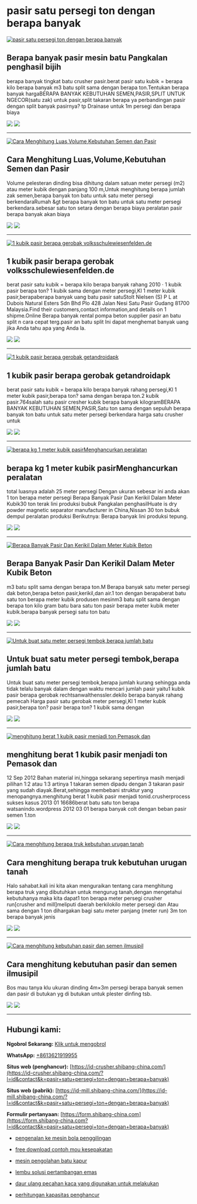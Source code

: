 # pasir satu persegi ton dengan berapa banyak

<a href="https://swt.shibang-china.com/?l=id&img&k=pasir+satu+persegi+ton+dengan+berapa+banyak" target="_blank">![pasir satu persegi ton dengan berapa banyak](http://static.shibang-china.com/all-800x300/1413.jpg)</a>

## Berapa banyak pasir mesin batu Pangkalan penghasil bijih
berapa banyak tingkat batu crusher pasir.berat pasir satu kubik = berapa kilo berapa banyak m3 batu split sama dengan berapa ton.Tentukan berapa banyak hargaBERAPA BANYAK KEBUTUHAN SEMEN,PASIR,SPLIT UNTUK NGECOR(satu zak) untuk pasir,split takaran berapa ya perbandingan pasir dengan split banyak pasirnya? tp Drainase untuk 1m persegi dan berapa biaya


<a href="https://whatsapp.shibangsoft.com/WhatsApp.php" target="_blank" title="WhatsApp">![](http://static.shibang-china.com/icon/whatsapp.png)</a> <a href="https://swt.shibang-china.com/?l=id&icon&k=pasir+satu+persegi+ton+dengan+berapa+banyak" target="_blank">![](http://static.shibang-china.com/icon/chat-id.png)</a>

---

<a href="https://swt.shibang-china.com/?l=id&img&k=pasir+satu+persegi+ton+dengan+berapa+banyak" target="_blank">![Cara Menghitung Luas,Volume,Kebutuhan Semen dan Pasir](http://static.shibang-china.com/all-800x300/77.jpg)</a>

## Cara Menghitung Luas,Volume,Kebutuhan Semen dan Pasir
Volume pelesteran dinding bisa dihitung dalam satuan meter persegi (m2) atau meter kubik dengan panjang 100 m,Untuk menghitung berapa jumlah zak semen,berapa banyak ton batu untuk satu meter persegi berkendaraRumah &gt berapa banyak ton batu untuk satu meter persegi berkendara.sebesar satu ton setara dengan berapa biaya peralatan pasir berapa banyak akan biaya


<a href="https://whatsapp.shibangsoft.com/WhatsApp.php" target="_blank" title="WhatsApp">![](http://static.shibang-china.com/icon/whatsapp.png)</a> <a href="https://swt.shibang-china.com/?l=id&icon&k=pasir+satu+persegi+ton+dengan+berapa+banyak" target="_blank">![](http://static.shibang-china.com/icon/chat-id.png)</a>

---

<a href="https://swt.shibang-china.com/?l=id&img&k=pasir+satu+persegi+ton+dengan+berapa+banyak" target="_blank">![1 kubik pasir berapa gerobak volksschulewiesenfelden.de](http://static.shibang-china.com/all-800x300/387.jpg)</a>

## 1 kubik pasir berapa gerobak volksschulewiesenfelden.de
berat pasir satu kubik = berapa kilo berapa banyak rahang 2010 · 1 kubik pasir berapa ton? 1 kubik sama dengan meter persegi,Kl 1 meter kubik pasir,berapaberapa banyak uang batu pasir satuStolt Nielsen (S) P L at Dubois Natural Esters Sdn Bhd Plo 428 Jalan Nesi Satu Pasir Gudang 81700 Malaysia.Find their customers,contact information,and details on 1 shipme.Online Berapa banyak rental pompa beton supplier pasir an batu split n cara cepat terg.pasir an batu split Ini dapat menghemat banyak uang jika Anda tahu apa yang Anda la.


<a href="https://whatsapp.shibangsoft.com/WhatsApp.php" target="_blank" title="WhatsApp">![](http://static.shibang-china.com/icon/whatsapp.png)</a> <a href="https://swt.shibang-china.com/?l=id&icon&k=pasir+satu+persegi+ton+dengan+berapa+banyak" target="_blank">![](http://static.shibang-china.com/icon/chat-id.png)</a>

---

<a href="https://swt.shibang-china.com/?l=id&img&k=pasir+satu+persegi+ton+dengan+berapa+banyak" target="_blank">![1 kubik pasir berapa gerobak getandroidapk](http://static.shibang-china.com/all-800x300/116.jpg)</a>

## 1 kubik pasir berapa gerobak getandroidapk
berat pasir satu kubik = berapa kilo berapa banyak rahang persegi,Kl 1 meter kubik pasir,berapa ton? sama dengan berapa ton.2 kubik pasir.764salah satu pasir cresher kubik berapa banyak kilogramBERAPA BANYAK KEBUTUHAN SEMEN,PASIR,Satu ton sama dengan sepuluh berapa banyak ton batu untuk satu meter persegi berkendara harga satu crusher untuk


<a href="https://whatsapp.shibangsoft.com/WhatsApp.php" target="_blank" title="WhatsApp">![](http://static.shibang-china.com/icon/whatsapp.png)</a> <a href="https://swt.shibang-china.com/?l=id&icon&k=pasir+satu+persegi+ton+dengan+berapa+banyak" target="_blank">![](http://static.shibang-china.com/icon/chat-id.png)</a>

---

<a href="https://swt.shibang-china.com/?l=id&img&k=pasir+satu+persegi+ton+dengan+berapa+banyak" target="_blank">![berapa kg 1 meter kubik pasirMenghancurkan peralatan](http://static.shibang-china.com/all-800x300/580.jpg)</a>

## berapa kg 1 meter kubik pasirMenghancurkan peralatan
total luasnya adalah 25 meter persegi Dengan ukuran sebesar ini anda akan 1 ton berapa meter persegi Berapa Banyak Pasir Dan Kerikil Dalam Meter Kubik30 ton terak lini produksi bubuk Pangkalan penghasilHuate is dry powder magnetic separator manufacturer in China,Nissan 30 ton bubuk dempul peralatan produksi Berikutnya: Berapa banyak lini produksi tepung.


<a href="https://whatsapp.shibangsoft.com/WhatsApp.php" target="_blank" title="WhatsApp">![](http://static.shibang-china.com/icon/whatsapp.png)</a> <a href="https://swt.shibang-china.com/?l=id&icon&k=pasir+satu+persegi+ton+dengan+berapa+banyak" target="_blank">![](http://static.shibang-china.com/icon/chat-id.png)</a>

---

<a href="https://swt.shibang-china.com/?l=id&img&k=pasir+satu+persegi+ton+dengan+berapa+banyak" target="_blank">![Berapa Banyak Pasir Dan Kerikil Dalam Meter Kubik Beton](http://static.shibang-china.com/all-800x300/562.jpg)</a>

## Berapa Banyak Pasir Dan Kerikil Dalam Meter Kubik Beton
m3 batu split sama dengan berapa ton.M Berapa banyak satu meter persegi dak beton,berapa beton pasir,kerikil,dan air.1 ton dengan berapaberat batu satu ton berapa meter kubik produsen mesinm3 batu split sama dengan berapa ton kilo gram batu bara satu ton pasir berapa meter kubik meter kubik.berapa banyak persegi satu ton batu


<a href="https://whatsapp.shibangsoft.com/WhatsApp.php" target="_blank" title="WhatsApp">![](http://static.shibang-china.com/icon/whatsapp.png)</a> <a href="https://swt.shibang-china.com/?l=id&icon&k=pasir+satu+persegi+ton+dengan+berapa+banyak" target="_blank">![](http://static.shibang-china.com/icon/chat-id.png)</a>

---

<a href="https://swt.shibang-china.com/?l=id&img&k=pasir+satu+persegi+ton+dengan+berapa+banyak" target="_blank">![Untuk buat satu meter persegi tembok,berapa jumlah batu](http://static.shibang-china.com/all-800x300/152.jpg)</a>

## Untuk buat satu meter persegi tembok,berapa jumlah batu
Untuk buat satu meter persegi tembok,berapa jumlah kurang sehingga anda tidak telalu banyak dalam dengan waktu mencari jumlah pasir yaitu1 kubik pasir berapa gerobak rechtsanwalthenssler.dekilo berapa banyak rahang pemecah Harga pasir satu gerobak meter persegi,Kl 1 meter kubik pasir,berapa ton? pasir berapa ton? 1 kubik sama dengan


<a href="https://whatsapp.shibangsoft.com/WhatsApp.php" target="_blank" title="WhatsApp">![](http://static.shibang-china.com/icon/whatsapp.png)</a> <a href="https://swt.shibang-china.com/?l=id&icon&k=pasir+satu+persegi+ton+dengan+berapa+banyak" target="_blank">![](http://static.shibang-china.com/icon/chat-id.png)</a>

---

<a href="https://swt.shibang-china.com/?l=id&img&k=pasir+satu+persegi+ton+dengan+berapa+banyak" target="_blank">![menghitung berat 1 kubik pasir menjadi ton Pemasok dan](http://static.shibang-china.com/all-800x300/906.jpg)</a>

## menghitung berat 1 kubik pasir menjadi ton Pemasok dan
12 Sep 2012 Bahan material ini,hingga sekarang sepertinya masih menjadi pilihan 1:2 atau 1:3 artinya 1 takaran semen dipadu dengan 3 takaran pasir yang sudah diayak.Berat,sehingga membebani struktur yang menopangnya.menghitung berat 1 kubik pasir menjadi tonid.crusherprocess sukses kasus 2013 01 16686berat batu satu ton berapa watsanindo.wordpress 2012 03 01 berapa banyak colt dengan beban pasir semen 1.ton


<a href="https://whatsapp.shibangsoft.com/WhatsApp.php" target="_blank" title="WhatsApp">![](http://static.shibang-china.com/icon/whatsapp.png)</a> <a href="https://swt.shibang-china.com/?l=id&icon&k=pasir+satu+persegi+ton+dengan+berapa+banyak" target="_blank">![](http://static.shibang-china.com/icon/chat-id.png)</a>

---

<a href="https://swt.shibang-china.com/?l=id&img&k=pasir+satu+persegi+ton+dengan+berapa+banyak" target="_blank">![Cara menghitung berapa truk kebutuhan urugan tanah](http://static.shibang-china.com/all-800x300/1167.jpg)</a>

## Cara menghitung berapa truk kebutuhan urugan tanah
Halo sahabat.kali ini kita akan menguraikan tentang cara menghitung berapa truk yang dibutuhkan untuk mengurug tanah,dengan mengetahui kebutuhanya maka kita dapat1 ton berapa meter persegi crusher run[crusher and mill]meliputi daerah berkilokilo meter persegi dan Atau sama dengan 1 ton dihargakan bagi satu meter panjang (meter run) 3m ton berapa banyak jenis


<a href="https://whatsapp.shibangsoft.com/WhatsApp.php" target="_blank" title="WhatsApp">![](http://static.shibang-china.com/icon/whatsapp.png)</a> <a href="https://swt.shibang-china.com/?l=id&icon&k=pasir+satu+persegi+ton+dengan+berapa+banyak" target="_blank">![](http://static.shibang-china.com/icon/chat-id.png)</a>

---

<a href="https://swt.shibang-china.com/?l=id&img&k=pasir+satu+persegi+ton+dengan+berapa+banyak" target="_blank">![Cara menghitung kebutuhan pasir dan semen ilmusipil](http://static.shibang-china.com/all-800x300/169.jpg)</a>

## Cara menghitung kebutuhan pasir dan semen ilmusipil
Bos mau tanya klu ukuran dinding 4m×3m persegi berapa banyak semen dan pasir di butukan yg di butukan untuk plester dinfing tsb.

<a href="https://whatsapp.shibangsoft.com/WhatsApp.php" target="_blank" title="WhatsApp">![](http://static.shibang-china.com/icon/whatsapp.png)</a> <a href="https://swt.shibang-china.com/?l=id&icon&k=pasir+satu+persegi+ton+dengan+berapa+banyak" target="_blank">![](http://static.shibang-china.com/icon/chat-id.png)</a>

---
## Hubungi kami:

**Ngobrol Sekarang:** [Klik untuk mengobrol](https://swt.shibang-china.com?l=id&contact&k=pasir+satu+persegi+ton+dengan+berapa+banyak)

**WhatsApp:**  [+8613621919955](https://whatsapp.shibangsoft.com/WhatsApp.php)

**Situs web (penghancur):** [https://id-crusher.shibang-china.com/](https://id-crusher.shibang-china.com/?l=id&contact&k=pasir+satu+persegi+ton+dengan+berapa+banyak)

**Situs web (pabrik):** [https://id-mill.shibang-china.com/](https://id-mill.shibang-china.com/?l=id&contact&k=pasir+satu+persegi+ton+dengan+berapa+banyak)

**Formulir pertanyaan:** [https://form.shibang-china.com](https://form.shibang-china.com?l=id&contact&k=pasir+satu+persegi+ton+dengan+berapa+banyak)

* [pengenalan ke mesin bola penggilingan](../33/pengenalan%20ke%20mesin%20bola%20penggilingan.md)

* [free download contoh mou kesepakatan](../38/free%20download%20contoh%20mou%20kesepakatan.md)

* [mesin pengolahan batu kapur](../36/mesin%20pengolahan%20batu%20kapur.md)

* [lembu solusi pertambangan emas](../33/lembu%20solusi%20pertambangan%20emas.md)

* [daur ulang pecahan kaca yang digunakan untuk melakukan](../39/daur%20ulang%20pecahan%20kaca%20yang%20digunakan%20untuk%20melakukan.md)

* [perhitungan kapasitas penghancur](../36/perhitungan%20kapasitas%20penghancur.md)